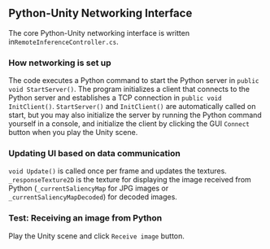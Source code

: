 ## Python-Unity Networking Interface
The core Python-Unity networking interface is written in`RemoteInferenceController.cs`.

### How networking is set up
The code executes a Python command to start the Python server in `public void StartServer()`.
The program initializes a client that connects to the Python server and establishes a TCP connection in `public void InitClient()`.
`StartServer()` and `InitClient()` are automatically called on start, but you may also initialize the server by running the Python command yourself in a console, and initialize the client by clicking the GUI `Connect` button when you play the Unity scene.

### Updating UI based on data communication
`void Update()` is called once per frame and updates the textures.
`_responseTexture2D` is the texture for displaying the image received from Python 
(`_currentSaliencyMap` for JPG images or `_currentSaliencyMapDecoded`) for decoded images.

### Test: Receiving an image from Python
Play the Unity scene and click `Receive image` button. 